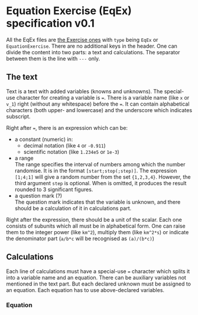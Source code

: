 # Equation Exercise (EqEx) specification v0.1
All the EqEx files are [the Exercise ones](Exercise) with `type` being `EqEx` or `EquationExercise`.
There are no additional keys in the header.
One can divide the content into two parts: a text and calculations. The separator between them is the line with `---` only.
## The text
Text is a text with added variables (knowns and unknowns). The special-use character for creating a variable is `=`. There is a variable name (like `x` or `v_1`) right (without any whitespace) before the `=`.  It can contain alphabetical characters (both upper- and lowercase) and the underscore which indicates subscript.

Right after `=`, there is an expression which can be:
 - a constant (numeric) in:
    - decimal notation (like `4` or `-0.911`)
    - scientific notation (like `1.234e5` or `1e-3`)
 - a range \
   The range specifies the interval of numbers among which the number randomise. It is in the format `[start;stop(;step)]`. The expression `[1;4;1]` will give a random number from the set `{1,2,3,4}`. However, the third argument `step` is optional. When is omitted, it produces the result rounded to 3 significant figures.
 - a question mark (?) \
   The question mark indicates that the variable is unknown, and there should be a calculation of it in calculations part.

Right after the expression, there should be a unit of the scalar. Each one consists of subunits which all must be in alphabetical form. One can raise them to the integer power (like `km^2`), multiply them (like `km^2*s`) or indicate the denominator part (`a/b*c` will be recognised as `(a)/(b*c)`)

## Calculations
Each line of calculations must have a special-use `=` character which splits it into a variable name and an equation. There can be auxiliary variables not mentioned in the text part. But each declared unknown must be assigned to an equation. Each equation has to use above-declared variables.

### Equation
